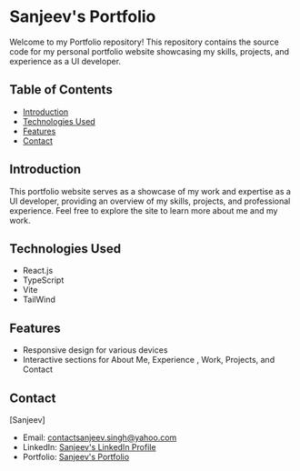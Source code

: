 # Sanjeev's Portfolio

Welcome to my Portfolio repository! This repository contains the source code for my personal portfolio website showcasing my skills, projects, and experience as a UI developer.

## Table of Contents

- [Introduction](#introduction)
- [Technologies Used](#technologies-used)
- [Features](#features)
- [Contact](#contact)

## Introduction

This portfolio website serves as a showcase of my work and expertise as a UI developer, providing an overview of my skills, projects, and professional experience. Feel free to explore the site to learn more about me and my work.

## Technologies Used

- React.js
- TypeScript
- Vite
- TailWind

## Features

- Responsive design for various devices
- Interactive sections for About Me, Experience , Work, Projects, and Contact

## Contact

[Sanjeev]

- Email: contactsanjeev.singh@yahoo.com
- LinkedIn: [Sanjeev's LinkedIn Profile](www.linkedin.com/in/sanjeev-singh-negi)
- Portfolio: [Sanjeev's Portfolio](https://your-portfolio-url.com/)
